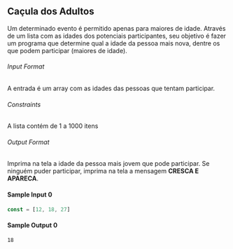 ## Caçula dos Adultos

Um determinado evento é permitido apenas para maiores de idade. Através de um lista com as idades dos potenciais participantes, seu objetivo é fazer um programa que determine qual a idade da pessoa mais nova, dentre os que podem participar (maiores de idade).

###### Input Format

A entrada é um array com as idades das pessoas que tentam participar.

###### Constraints

A lista contém de 1 a 1000 itens

###### Output Format

Imprima na tela a idade da pessoa mais jovem que pode participar. Se ninguém puder participar, imprima na tela a mensagem **CRESCA E APARECA**.

#### Sample Input 0

```javascript
const = [12, 18, 27]
```

#### Sample Output 0

```
18
```
